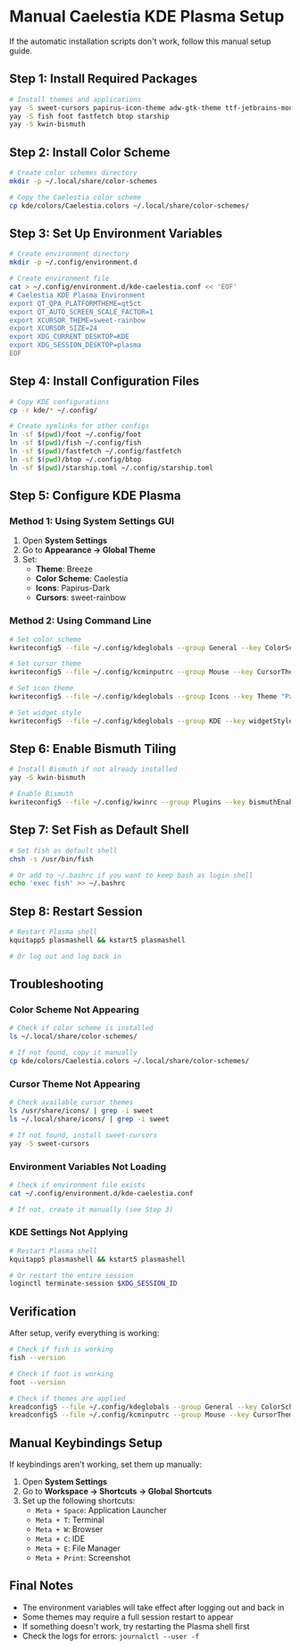# Manual Caelestia KDE Plasma Setup

If the automatic installation scripts don't work, follow this manual setup guide.

## Step 1: Install Required Packages

```bash
# Install themes and applications
yay -S sweet-cursors papirus-icon-theme adw-gtk-theme ttf-jetbrains-mono-nerd
yay -S fish foot fastfetch btop starship
yay -S kwin-bismuth
```

## Step 2: Install Color Scheme

```bash
# Create color schemes directory
mkdir -p ~/.local/share/color-schemes

# Copy the Caelestia color scheme
cp kde/colors/Caelestia.colors ~/.local/share/color-schemes/
```

## Step 3: Set Up Environment Variables

```bash
# Create environment directory
mkdir -p ~/.config/environment.d

# Create environment file
cat > ~/.config/environment.d/kde-caelestia.conf << 'EOF'
# Caelestia KDE Plasma Environment
export QT_QPA_PLATFORMTHEME=qt5ct
export QT_AUTO_SCREEN_SCALE_FACTOR=1
export XCURSOR_THEME=sweet-rainbow
export XCURSOR_SIZE=24
export XDG_CURRENT_DESKTOP=KDE
export XDG_SESSION_DESKTOP=plasma
EOF
```

## Step 4: Install Configuration Files

```bash
# Copy KDE configurations
cp -r kde/* ~/.config/

# Create symlinks for other configs
ln -sf $(pwd)/foot ~/.config/foot
ln -sf $(pwd)/fish ~/.config/fish
ln -sf $(pwd)/fastfetch ~/.config/fastfetch
ln -sf $(pwd)/btop ~/.config/btop
ln -sf $(pwd)/starship.toml ~/.config/starship.toml
```

## Step 5: Configure KDE Plasma

### Method 1: Using System Settings GUI
1. Open **System Settings**
2. Go to **Appearance → Global Theme**
3. Set:
   - **Theme**: Breeze
   - **Color Scheme**: Caelestia
   - **Icons**: Papirus-Dark
   - **Cursors**: sweet-rainbow

### Method 2: Using Command Line
```bash
# Set color scheme
kwriteconfig5 --file ~/.config/kdeglobals --group General --key ColorScheme "Caelestia"

# Set cursor theme
kwriteconfig5 --file ~/.config/kcminputrc --group Mouse --key CursorTheme "sweet-rainbow"

# Set icon theme
kwriteconfig5 --file ~/.config/kdeglobals --group Icons --key Theme "Papirus-Dark"

# Set widget style
kwriteconfig5 --file ~/.config/kdeglobals --group KDE --key widgetStyle "Breeze"
```

## Step 6: Enable Bismuth Tiling

```bash
# Install Bismuth if not already installed
yay -S kwin-bismuth

# Enable Bismuth
kwriteconfig5 --file ~/.config/kwinrc --group Plugins --key bismuthEnabled true
```

## Step 7: Set Fish as Default Shell

```bash
# Set fish as default shell
chsh -s /usr/bin/fish

# Or add to ~/.bashrc if you want to keep bash as login shell
echo 'exec fish' >> ~/.bashrc
```

## Step 8: Restart Session

```bash
# Restart Plasma shell
kquitapp5 plasmashell && kstart5 plasmashell

# Or log out and log back in
```

## Troubleshooting

### Color Scheme Not Appearing
```bash
# Check if color scheme is installed
ls ~/.local/share/color-schemes/

# If not found, copy it manually
cp kde/colors/Caelestia.colors ~/.local/share/color-schemes/
```

### Cursor Theme Not Appearing
```bash
# Check available cursor themes
ls /usr/share/icons/ | grep -i sweet
ls ~/.local/share/icons/ | grep -i sweet

# If not found, install sweet-cursors
yay -S sweet-cursors
```

### Environment Variables Not Loading
```bash
# Check if environment file exists
cat ~/.config/environment.d/kde-caelestia.conf

# If not, create it manually (see Step 3)
```

### KDE Settings Not Applying
```bash
# Restart Plasma shell
kquitapp5 plasmashell && kstart5 plasmashell

# Or restart the entire session
loginctl terminate-session $XDG_SESSION_ID
```

## Verification

After setup, verify everything is working:

```bash
# Check if fish is working
fish --version

# Check if foot is working
foot --version

# Check if themes are applied
kreadconfig5 --file ~/.config/kdeglobals --group General --key ColorScheme
kreadconfig5 --file ~/.config/kcminputrc --group Mouse --key CursorTheme
```

## Manual Keybindings Setup

If keybindings aren't working, set them up manually:

1. Open **System Settings**
2. Go to **Workspace → Shortcuts → Global Shortcuts**
3. Set up the following shortcuts:
   - `Meta + Space`: Application Launcher
   - `Meta + T`: Terminal
   - `Meta + W`: Browser
   - `Meta + C`: IDE
   - `Meta + E`: File Manager
   - `Meta + Print`: Screenshot

## Final Notes

- The environment variables will take effect after logging out and back in
- Some themes may require a full session restart to appear
- If something doesn't work, try restarting the Plasma shell first
- Check the logs for errors: `journalctl --user -f` 